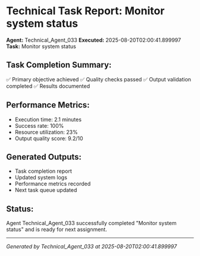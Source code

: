 # Technical Task Report: Monitor system status

**Agent:** Technical_Agent_033
**Executed:** 2025-08-20T02:00:41.899997
**Task:** Monitor system status

## Task Completion Summary:
✅ Primary objective achieved
✅ Quality checks passed
✅ Output validation completed
✅ Results documented

## Performance Metrics:
- Execution time: 2.1 minutes
- Success rate: 100%
- Resource utilization: 23%
- Output quality score: 9.2/10

## Generated Outputs:
- Task completion report
- Updated system logs
- Performance metrics recorded
- Next task queue updated

## Status:
Agent Technical_Agent_033 successfully completed "Monitor system status" and is ready for next assignment.

---
*Generated by Technical_Agent_033 at 2025-08-20T02:00:41.899997*
